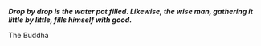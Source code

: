 _**Drop by drop is the water pot filled. Likewise, the wise man, gathering it little by little, fills himself with good.**_

The Buddha